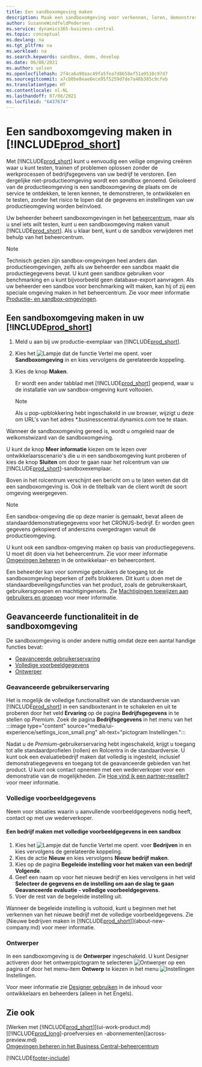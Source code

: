 ```yaml
---
title: Een sandboxomgeving maken
description: Maak een sandboxomgeving voor verkennen, leren, demonstreren, ontwikkelen, problemen oplossen en testen vanuit Business Central.
author: SusanneWindfeldPedersen
ms.service: dynamics365-business-central
ms.topic: conceptual
ms.devlang: na
ms.tgt_pltfrm: na
ms.workload: na
ms.search.keywords: sandbox, demo, develop
ms.date: 06/08/2021
ms.author: solsen
ms.openlocfilehash: 2f4ca6a98aac49fa5fea7d8658ef51a9510c97d7
ms.sourcegitcommit: a7cb0be8eae6ece95f5259d7de7a48b385c9cfeb
ms.translationtype: HT
ms.contentlocale: nl-NL
ms.lasthandoff: 07/08/2021
ms.locfileid: "6437674"
---
```

# <a name="creating-a-sandbox-environment-in-prod_short"></a>Een sandboxomgeving maken in [!INCLUDE[prod_short](includes/prod_short.md)]

Met [!INCLUDE[prod_short](includes/prod_short.md)] kunt u eenvoudig een veilige omgeving creëren waar u kunt testen, trainen of problemen oplossen zonder de werkprocessen of bedrijfsgegevens van uw bedrijf te verstoren. Een dergelijke niet-productieomgeving wordt een *sandbox* genoemd. Geïsoleerd van de productieomgeving is een sandboxomgeving de plaats om de service te ontdekken, te leren kennen, te demonstreren, te ontwikkelen en te testen, zonder het risico te lopen dat de gegevens en instellingen van uw productieomgeving worden beïnvloed.  

Uw beheerder beheert sandboxomgevingen in het [beheercentrum](/dynamics365/business-central/dev-itpro/administration/tenant-admin-center-environments?toc=/dynamics365/business-central/toc.json), maar als u snel iets wilt testen, kunt u een sandboxomgeving maken vanuit [!INCLUDE[prod_short](includes/prod_short.md)]. Als u klaar bent, kunt u de sandbox verwijderen met behulp van het beheercentrum.  

> [!NOTE]
> Technisch gezien zijn sandbox-omgevingen heel anders dan productieomgevingen, zelfs als uw beheerder een sandbox maakt die productiegegevens bevat. U kunt geen sandbox gebruiken voor benchmarking en u kunt bijvoorbeeld geen database-export aanvragen. Als uw beheerder een sandbox voor benchmarking wilt maken, kan hij of zij een speciale omgeving maken in het beheercentrum. Zie voor meer informatie [Productie- en sandbox-omgevingen](/dynamics365/business-central/dev-itpro/administration/environment-types).

## <a name="to-create-a-sandbox-environment-in-your-prod_short"></a>Een sandboxomgeving maken in uw [!INCLUDE[prod_short](includes/prod_short.md)]

1. Meld u aan bij uw productie-exemplaar van [!INCLUDE[prod_short](includes/prod_short.md)].

2. Kies het ![Lampje dat de functie Vertel me opent.](media/ui-search/search_small.png "Vertel me wat u wilt doen") voer **Sandboxomgeving** in en kies vervolgens de gerelateerde koppeling.
    <!-- ![Sandbox Environment Setup.](./media/across-sandbox/sandbox-environment-setup.png) -->
3. Kies de knop **Maken**.  

    Er wordt een ander tabblad met [!INCLUDE[prod_short](includes/prod_short.md)] geopend, waar u de installatie van uw sandbox-omgeving kunt voltooien.

    > [!NOTE]  
    >  Als u pop-upblokkering hebt ingeschakeld in uw browser, wijzigt u deze om URL's van het adres *.businesscentral.dynamics.com toe te staan.

Wanneer de sandboxomgeving gereed is, wordt u omgeleid naar de welkomstwizard van de sandboxomgeving.
<!-- ![Sandbox Welcome Wizard.](./media/across-sandbox/sandbox-wizard.png) -->

U kunt de knop **Meer informatie** kiezen om te lezen over ontwikkelaarsscenario's die u in een sandboxomgeving kunt proberen of kies de knop **Sluiten** om door te gaan naar het rolcentrum van uw [!INCLUDE[prod_short](includes/prod_short.md)]-sandboxexemplaar.

Boven in het rolcentrum verschijnt een bericht om u te laten weten dat dit een sandboxomgeving is. Ook in de titelbalk van de client wordt de soort omgeving weergegeven.
    <!-- ![Sandbox RoleCenter Notification.](./media/across-sandbox/sandbox-rolecenter-notification.png) -->

> [!NOTE]
> Een sandbox-omgeving die op deze manier is gemaakt, bevat alleen de standaarddemonstratiegegevens voor het CRONUS-bedrijf. Er worden geen gegevens gekopieerd of anderszins overgedragen vanuit de productieomgeving.
>
> U kunt ook een sandbox-omgeving maken op basis van productiegegevens. U moet dit doen via het beheercentrum. Zie voor meer informatie [Omgevingen beheren](/dynamics365/business-central/dev-itpro/administration/tenant-admin-center-environments) in de ontwikkelaar- en beheercontent.  

<!--To switch between your production and sandbox environments, you can use the Business Central app launcher.
    ![Sandbox Dynamics365 Menu.](./media/across-sandbox/sandbox-dynamics365-menu.png) -->

Een beheerder kan voor sommige gebruikers de toegang tot de sandboxomgeving beperken of zelfs blokkeren. Dit kunt u doen met de standaardbeveiligingsfuncties van het product, zoals de gebruikerskaart, gebruikersgroepen en machtigingensets. Zie [Machtigingen toewijzen aan gebruikers en groepen](ui-define-granular-permissions.md) voor meer informatie.  

<!-- ![Sandbox Permission Sets.](./media/across-sandbox/sandbox-permission-sets.png) -->

## <a name="advanced-functionality-in-the-sandbox-environment"></a>Geavanceerde functionaliteit in de sandboxomgeving

De sandboxomgeving is onder andere nuttig omdat deze een aantal handige functies bevat:

* [Geavanceerde gebruikerservaring](#advanced-user-experience)  
* [Volledige voorbeeldgegevens](#complete-sample-data)  
* [Ontwerper](#designer)  

### <a name="advanced-user-experience"></a>Geavanceerde gebruikerservaring

Het is mogelijk de volledige functionaliteit van de standaardversie van [!INCLUDE[prod_short](includes/prod_short.md)] in een sandboxtenant in te schakelen en uit te proberen door het veld **Ervaring** op de pagina **Bedrijfsgegevens** in te stellen op *Premium*. Zoek de pagina **Bedrijfsgegevens** in het menu van het :::image type="content" source="media/ui-experience/settings_icon_small.png" alt-text="pictogram Instellingen.":::    

Nadat u de *Premium*-gebruikerservaring hebt ingeschakeld, krijgt u toegang tot alle standaardprofielen (rollen) en Rolcentra in de standaardversie. U kunt ook een evaluatiebedrijf maken dat volledig is ingesteld, inclusief demonstratiegegevens en toegang tot de geavanceerde gebieden van het product. U kunt ook contact opnemen met een wederverkoper voor een demonstratie van de mogelijkheden. Zie [Hoe vind ik een partner-reseller?](across-faq.yml#how-do-i-find-a-reselling-partner) voor meer informatie.  

### <a name="complete-sample-data"></a>Volledige voorbeeldgegevens

Neem voor situaties waarin u aanvullende voorbeeldgegevens nodig heeft, contact op met uw wederverkoper.
<!-- In the sandbox environment, you can also create a new company with the **Advanced Evaluation - Complete Sample Data** option so that you can take training or step through walkthroughs that require additional sample data, such as [Walkthrough: Receiving and Putting Away in Basic Warehouse Configurations](walkthrough-receiving-and-putting-away-in-basic-warehousing.md).   -->

#### <a name="to-create-a-company-with-complete-sample-data-in-a-sandbox"></a>Een bedrijf maken met volledige voorbeeldgegevens in een sandbox

1. Kies het ![Lampje dat de functie Vertel me opent.](media/ui-search/search_small.png "Vertel me wat u wilt doen") voer **Bedrijven** in en kies vervolgens de gerelateerde koppeling.  
2. Kies de actie **Nieuw** en kies vervolgens **Nieuw bedrijf maken**.  
3. Kies op de pagina **Begeleide instelling voor het maken van een bedrijf** **Volgende**.  
4. Geef een naam op voor het nieuwe bedrijf en kies vervolgens in het veld **Selecteer de gegevens en de instelling om aan de slag te gaan** **Geavanceerde evaluatie - volledige voorbeeldgegevens**.  
5. Voer de rest van de begeleide instelling uit.  

Wanneer de begeleide instelling is voltooid, kunt u beginnen met het verkennen van het nieuwe bedrijf met de volledige voorbeeldgegevens. Zie [Nieuwe bedrijven maken in [!INCLUDE[prod_short](includes/prod_short.md)]](about-new-company.md) voor meer informatie.  

### <a name="designer"></a>Ontwerper

In een sandboxomgeving is de **Ontwerper** ingeschakeld. U kunt Designer activeren door het ontwerppictogram te selecteren ![Ontwerper](./media/across-sandbox/sandbox-inclient-design-icon.png) op een pagina of door het menu-item **Ontwerp** te kiezen in het menu ![Instellingen](media/ui-experience/settings_icon_small.png) Instellingen.  

Voor meer informatie zie [Designer gebruiken](/dynamics365/business-central/dev-itpro/developer/devenv-inclient-designer) in de inhoud voor ontwikkelaars en beheerders (alleen in het Engels).  

<!-- ![In-client Designer.](./media/across-sandbox/sandbox-inclient-designer.png) -->

## <a name="see-also"></a>Zie ook

[Werken met [!INCLUDE[prod_short](includes/prod_short.md)]](ui-work-product.md)  
[[!INCLUDE[prod_long](includes/prod_long.md)]-proefversies en -abonnementen](across-preview.md)  
[Omgevingen beheren in het Business Central-beheercentrum](/dynamics365/business-central/dev-itpro/administration/tenant-admin-center-environments)  


[!INCLUDE[footer-include](includes/footer-banner.md)]

